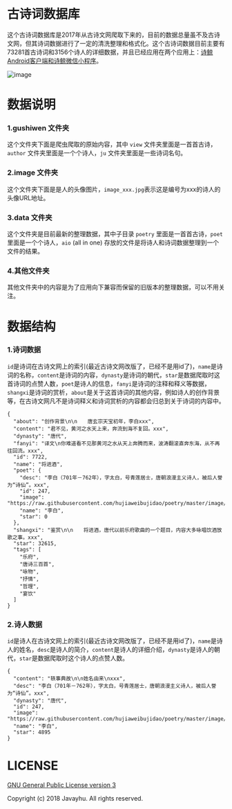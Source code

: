 # 古诗词数据库

这个古诗词数据库是2017年从古诗文网爬取下来的，目前的数据总量虽不及古诗文网，但其诗词数据进行了一定的清洗整理和格式化。这个古诗词数据目前主要有73281首古诗词和3156个诗人的详细数据，并且已经应用在两个应用上：[诗鲸Android客户端和诗鲸微信小程序](https://sspai.com/post/43820)。

![image](qrcode.jpg)

# 数据说明

### 1.gushiwen 文件夹

这个文件夹下面是爬虫爬取的原始内容，其中 `view` 文件夹里面是一首首古诗，`author` 文件夹里面是一个个诗人，`ju` 文件夹里面是一些诗词名句。

### 2.image 文件夹

这个文件夹下面是是人的头像图片，`image_xxx.jpg`表示这是编号为xxx的诗人的头像URL地址。

### 3.data 文件夹

这个文件夹是目前最新的整理数据，其中子目录 `poetry` 里面是一首首古诗，`poet` 里面是一个个诗人，`aio` (all in one) 存放的文件是将诗人和诗词数据整理到一个文件的结果。

### 4.其他文件夹

其他文件夹中的内容是为了应用向下兼容而保留的旧版本的整理数据，可以不用关注。

# 数据结构

### 1.诗词数据

`id`是诗词在古诗文网上的索引(最近古诗文网改版了，已经不是用id了)，`name`是诗词的名称，`content`是诗词的内容，`dynasty`是诗词的朝代，`star`是数据爬取时这首诗词的点赞人数，`poet`是诗人的信息，`fanyi`是诗词的注释和释义等数据，`shangxi`是诗词的赏析，`about`是关于这首诗词的其他内容，例如诗人的创作背景等，在古诗文网凡不是诗词释义和诗词赏析的内容都会归总到关于诗词的内容中。


```
{
  "about": "创作背景\n\n　　唐玄宗天宝初年，李白xxx",
  "content": "君不见，黄河之水天上来，奔流到海不复回。xxx",
  "dynasty": "唐代",
  "fanyi": "译文\n你难道看不见那黄河之水从天上奔腾而来，波涛翻滚直奔东海，从不再往回流。xxx",
  "id": 7722,
  "name": "将进酒",
  "poet": {
    "desc": "李白（701年－762年），字太白，号青莲居士，唐朝浪漫主义诗人，被后人誉为“诗仙”。xxx",
    "id": 247,
    "image": "https://raw.githubusercontent.com/hujiaweibujidao/poetry/master/image/image_247.jpg",
    "name": "李白",
    "star": 0
  },
  "shangxi": "鉴赏\n\n　　将进酒，唐代以前乐府歌曲的一个题目，内容大多咏唱饮酒放歌之事。xxx",
  "star": 32615,
  "tags": [
    "乐府",
    "唐诗三百首",
    "咏物",
    "抒情",
    "哲理",
    "宴饮"
  ]
}
```


### 2.诗人数据

`id`是诗人在古诗文网上的索引(最近古诗文网改版了，已经不是用id了)，`name`是诗人的姓名，`desc`是诗人的简介，`content`是诗人的详细介绍，`dynasty`是诗人的朝代，`star`是数据爬取时这个诗人的点赞人数。

```
{
  "content": "轶事典故\n\n姓名由来\nxxx",
  "desc": "李白（701年－762年），字太白，号青莲居士，唐朝浪漫主义诗人，被后人誉为“诗仙”。xxx",
  "dynasty": "唐代",
  "id": 247,
  "image": "https://raw.githubusercontent.com/hujiaweibujidao/poetry/master/image/image_247.jpg",
  "name": "李白",
  "star": 4895
}
```

# LICENSE

[GNU General Public License version 3](http://www.gnu.org/licenses/gpl.txt)

Copyright (c) 2018 Javayhu. All rights reserved.
